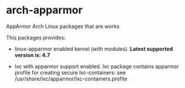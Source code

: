 arch-apparmor
=============

AppArmor Arch Linux packages that are works

This packages provides:

* linux-apparmor enabled kernel (with modules).
  **Latest supported version is: 4.7**

* lxc with apparmor support enabled.
  lxc package contains apparmor profile for creating secure lxc-containers:
  see /usr/share/lxc/apparmor/lxc-containers.profile
